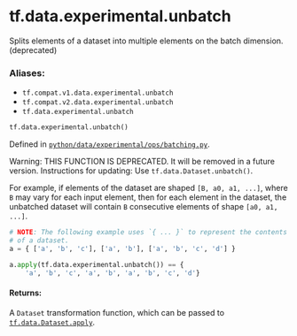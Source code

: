 <div itemscope itemtype="http://developers.google.com/ReferenceObject">
<meta itemprop="name" content="tf.data.experimental.unbatch" />
<meta itemprop="path" content="Stable" />
</div>

# tf.data.experimental.unbatch

Splits elements of a dataset into multiple elements on the batch dimension. (deprecated)

### Aliases:

* `tf.compat.v1.data.experimental.unbatch`
* `tf.compat.v2.data.experimental.unbatch`
* `tf.data.experimental.unbatch`

``` python
tf.data.experimental.unbatch()
```



Defined in [`python/data/experimental/ops/batching.py`](/code/stable/tensorflow/python/data/experimental/ops/batching.py).

<!-- Placeholder for "Used in" -->

Warning: THIS FUNCTION IS DEPRECATED. It will be removed in a future version.
Instructions for updating:
Use `tf.data.Dataset.unbatch()`.

For example, if elements of the dataset are shaped `[B, a0, a1, ...]`,
where `B` may vary for each input element, then for each element in the
dataset, the unbatched dataset will contain `B` consecutive elements
of shape `[a0, a1, ...]`.

```python
# NOTE: The following example uses `{ ... }` to represent the contents
# of a dataset.
a = { ['a', 'b', 'c'], ['a', 'b'], ['a', 'b', 'c', 'd'] }

a.apply(tf.data.experimental.unbatch()) == {
    'a', 'b', 'c', 'a', 'b', 'a', 'b', 'c', 'd'}
```

#### Returns:

A `Dataset` transformation function, which can be passed to
<a href="../../../tf/data/Dataset.md#apply"><code>tf.data.Dataset.apply</code></a>.
